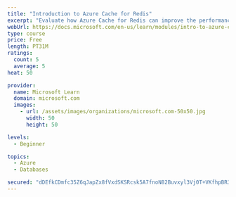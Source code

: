 ```yaml
---
title: "Introduction to Azure Cache for Redis"
excerpt: "Evaluate how Azure Cache for Redis can improve the performance and scalability of your apps. Describe how Redis provides a critical low-latency and high-throughput data storage solution to modern apps."
webUrl: https://docs.microsoft.com/en-us/learn/modules/intro-to-azure-cache-for-redis/
type: course
price: Free
length: PT31M
ratings:
  count: 5
  average: 5
heat: 50

provider:
  name: Microsoft Learn
  domain: microsoft.com
  images:
    - url: /assets/images/organizations/microsoft.com-50x50.jpg
      width: 50
      height: 50

levels:
  - Beginner

topics:
  - Azure
  - Databases

secured: "dDEfkCDmfc35Z6qJapZx8fVxdSKSRcsk5A7fnoN82Buvxyl3Vj0T+VKfhpBR3rauTt6Uujz2XENGh9a6289tMUx7oNHMEPedo9bKdeVyzHroULaHmMb0ptOs40YEQwuADot6zbeaNmqLR7FQIVJJPU6xW8uuwMi/xRwWgKpA0ssQGj6WwK3WQafz0BiCIMOAlkngeSteru7LDZcwEE2vI2+/YqrjqVj/DuXc7LkxDmhEQpS9w3/L2wlkVKuRVrIePfCvFR+kUBD22oooV1mIZ3TUecJodBXR3xa2bZOvuTHDlSIQDE8mH/sXnolZqoecorLkt2khXs3Tz3ersHMGiHCQuN6QtusZnr80A6oLqYhmGTR+Pd5p+v0tUlLacuDo6OwNvLuOMDu0kvE8gSdmTFry4qfqjAkpp1vyU4fy+G0=;I0r8GG0JN3shrnJetR5oqw=="
---
```


